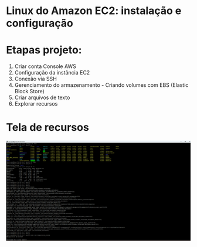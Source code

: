 # Linux do Amazon EC2: instalação e configuração
# Etapas projeto:

1. Criar conta Console AWS
2. Configuração da instãncia EC2
3. Conexão via SSH
4. Gerenciamento do armazenamento - Criando volumes com EBS (Elastic Block Store)
5. Criar arquivos de texto
6. Explorar recursos

# Tela de recursos

![awsec2_linux](https://github.com/carlosrayllan/AWSEC2_Linux/blob/main/awsec2_linux.png)



